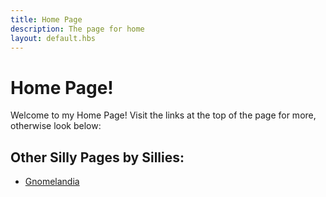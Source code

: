```yaml
---
title: Home Page
description: The page for home
layout: default.hbs
---
```


# Home Page!

Welcome to my Home Page!
Visit the links at the top of the page for more, otherwise look below:

## Other Silly Pages by Sillies:
- [Gnomelandia](https://saltyschnauzer.github.io/evilwebsite/)